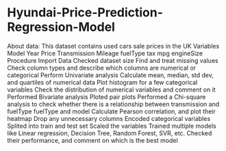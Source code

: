 # Hyundai-Price-Prediction-Regression-Model
About data:
This dataset contains used cars sale prices in the UK
Variables
Model
Year
Price
Transmission
Mileage
fuelType
tax
mpg
engineSize
Procedure
Import Data
Checked dataset size
Find and treat missing values 
Check column types and describe which columns are numerical or categorical
Perform Univariate analysis
Calculate mean, median, std dev, and quartiles of numerical data
Plot histogram for a few categorical variables
Check the distribution of numerical variables and comment on it
Performed Bivariate analysis
Ploted pair plots
Performed a Chi-square analysis to check whether there is a relationship between
transmission and fuelType
fuelType and model
Calculate Pearson correlation, and plot their heatmap
Drop any unnecessary columns
Encoded categorical variables 
Splited into train and test set
Scaled the variables
Trained multiple models like Linear regression, Decision Tree, Random Forest, SVR, etc.
Checked their performance, and comment on which is the best model
